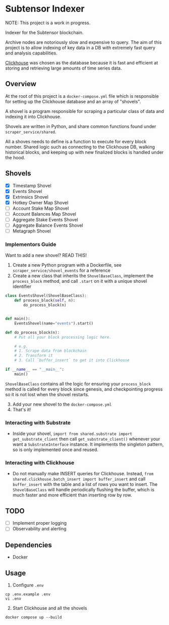 # Subtensor Indexer

NOTE: This project is a work in progress.

Indexer for the Subtensor blockchain.

Archive nodes are notoriously slow and expensive to query. The aim of this project is to allow indexing of key data in a DB with extremely fast query and analysis capabilities.

[Clickhouse](https://clickhouse.com/docs/en/intro) was chosen as the database because it is fast and efficient at storing and retrieving large amounts of time series data.

## Overview

At the root of this project is a `docker-compose.yml` file which is responsible for setting up the Clickhouse database and an array of "shovels".

A shovel is a program responsible for scraping a particular class of data and indexing it into Clickhouse.

Shovels are written in Python, and share common functions found under `scraper_service/shared`.

All a shoves needs to define is a function to execute for every block number. Shared logic such as connecting to the Clickhouse DB, walking historical blocks, and keeping up with new finalized blocks is handled under the hood.

## Shovels

- [x] Timestamp Shovel
- [x] Events Shovel
- [x] Extrinsics Shovel
- [x] Hotkey Owner Map Shovel
- [ ] Account Stake Map Shovel
- [ ] Account Balances Map Shovel
- [ ] Aggregate Stake Events Shovel
- [ ] Aggregate Balance Events Shovel
- [ ] Metagraph Shovel

### Implementors Guide

Want to add a new shovel? READ THIS!

1. Create a new Python program with a Dockerfile, see `scraper_service/shovel_events` for a reference
2. Create a new class that inherits the `ShovelBaseClass`, implement the `process_block` method, and call `.start` on it with a unique shovel identifier

```python
class EventsShovel(ShovelBaseClass):
    def process_block(self, n):
        do_process_block(n)


def main():
    EventsShovel(name="events").start()

def do_process_block(n):
    # Put all your block processing logic here.

    # e.g.
    # 1. Scrape data from blockchain
    # 2. Transform it
    # 3. Call `buffer_insert` to get it into Clickhouse

if __name__ == "__main__":
    main()
```

`ShovelBaseClass` contains all the logic for ensuring your `process_block` method is called for every block since genesis, and checkpointing progress so it is not lost when the shovel restarts.

3. Add your new shovel to the `docker-compose.yml`
4. That's it!

### Interacting with Substrate

- Inside your shovel, `import from shared.substrate import get_substrate_client` then call `get_substrate_client()` whenever your want a `SubstrateInterface` instance. It implements the singleton pattern, so is only implemented once and reused.

### Interacting with Clickhouse

- Do not manually make INSERT queries for Clickhouse. Instead, `from shared.clickhouse.batch_insert import buffer_insert` and call `buffer_insert` with the table and a list of rows you want to insert. The `ShovelBaseClass` will handle periodically flushing the buffer, which is much faster and more efficient than inserting row by row.

## TODO

- [ ] Implement proper logging
- [ ] Observability and alerting

## Dependencies

- Docker

## Usage

1. Configure `.env`

```
cp .env.example .env
vi .env
```

2. Start Clickhouse and all the shovels

```
docker compose up --build
```
